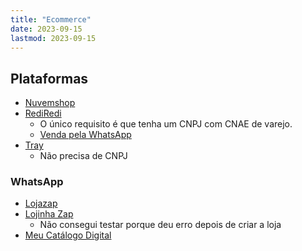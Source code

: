 ```yaml
---
title: "Ecommerce"
date: 2023-09-15
lastmod: 2023-09-15
---
```

## Plataformas
- [Nuvemshop](https://www.nuvemshop.com.br/)
- [RediRedi](https://rediredi.com/br/)
	- O único requisito é que tenha um CNPJ com CNAE de varejo.
	- [Venda pela WhatsApp](https://rediredi.com/br/catalogo-whatsapp/)
- [Tray](https://www.tray.com.br/)
	- Não precisa de CNPJ
### WhatsApp
- [Lojazap](https://criar.lojazap.com/)
- [Lojinha Zap](https://site.lojinhazap.com/)
	- Não consegui testar porque deu erro depois de criar a loja
- [Meu Catálogo Digital](https://www.meucatalogodigital.com)
